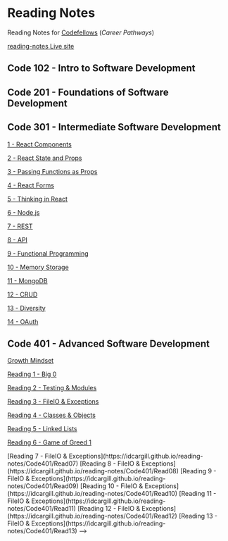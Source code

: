 # Reading Notes

Reading Notes for [Codefellows](https://codefellows.github.io/common_curriculum/prep_work/Setup_Readings) (_Career Pathways_)

[reading-notes Live site](https://idcargill.github.io/reading-notes/)

## Code 102 - Intro to Software Development

## Code 201 - Foundations of Software Development

## Code 301 - Intermediate Software Development

[1 - React Components](https://idcargill.github.io/reading-notes/Code301/Read01_ReactComponents)

[2 - React State and Props](https://idcargill.github.io/reading-notes/Code301/Read02_State_Props)

[3 - Passing Functions as Props](https://idcargill.github.io/reading-notes/Code301/Read03_Passing_Props)

[4 - React Forms](https://idcargill.github.io/reading-notes/Code301/Read04_React_Forms)

[5 - Thinking in React](https://idcargill.github.io/reading-notes/Code301/Read05_Thinking_React)

[6 - Node.js](https://idcargill.github.io/reading-notes/Code301/Read06_Node)

[7 - REST](https://idcargill.github.io/reading-notes/Code301/Read07_REST)

[8 - API](https://idcargill.github.io/reading-notes/Code301/Read08_API)

[9 - Functional Programming](https://idcargill.github.io/reading-notes/Code301/Read09_Functional_Programming)

[10 - Memory Storage](https://idcargill.github.io/reading-notes/Code301/Read10_Memory_Storage)

[11 - MongoDB](https://idcargill.github.io/reading-notes/Code301/Read11_MongoDB)

[12 - CRUD](https://idcargill.github.io/reading-notes/Code301/Read12_CRUD)

[13 - Diversity](https://idcargill.github.io/reading-notes/Code301/Read13_Diversity)

[14 - OAuth](https://idcargill.github.io/reading-notes/Code301/Read14_OAuth)

## Code 401 - Advanced Software Development

[Growth Mindset](https://idcargill.github.io/reading-notes/Code401/Read00_Mindset)

[Reading 1 - Big 0](https://idcargill.github.io/reading-notes/Code401/Read01)

[Reading 2 - Testing & Modules](https://idcargill.github.io/reading-notes/Code401/Read02)

[Reading 3 - FileIO & Exceptions](https://idcargill.github.io/reading-notes/Code401/Read03)

[Reading 4 - Classes & Objects](https://idcargill.github.io/reading-notes/Code401/Read04)

[Reading 5 - Linked Lists](https://idcargill.github.io/reading-notes/Code401/Read05)

[Reading 6 - Game of Greed 1](https://idcargill.github.io/reading-notes/Code401/Read06)

<!-->
[Reading 7 - FileIO & Exceptions](https://idcargill.github.io/reading-notes/Code401/Read07)

[Reading 8 - FileIO & Exceptions](https://idcargill.github.io/reading-notes/Code401/Read08)

[Reading 9 - FileIO & Exceptions](https://idcargill.github.io/reading-notes/Code401/Read09)

[Reading 10 - FileIO & Exceptions](https://idcargill.github.io/reading-notes/Code401/Read10)

[Reading 11 - FileIO & Exceptions](https://idcargill.github.io/reading-notes/Code401/Read11)

[Reading 12 - FileIO & Exceptions](https://idcargill.github.io/reading-notes/Code401/Read12)

[Reading 13 - FileIO & Exceptions](https://idcargill.github.io/reading-notes/Code401/Read13) -->

